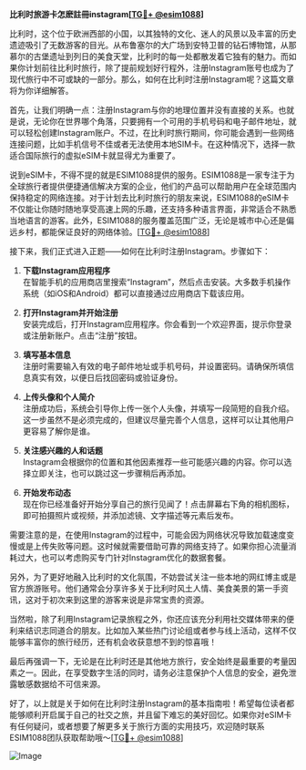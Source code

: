 **比利时旅游卡怎麽註冊instagram[[TG💪+ @esim1088](https://t.me/s/esim1088)]**

比利时，这个位于欧洲西部的小国，以其独特的文化、迷人的风景以及丰富的历史遗迹吸引了无数游客的目光。从布鲁塞尔的大广场到安特卫普的钻石博物馆，从那慕尔的古堡遗址到列日的美食天堂，比利时的每一处都散发着它独有的魅力。而如果你计划前往比利时旅行，除了提前规划好行程外，注册Instagram账号也成为了现代旅行中不可或缺的一部分。那么，如何在比利时注册Instagram呢？这篇文章将为你详细解答。

首先，让我们明确一点：注册Instagram与你的地理位置并没有直接的关系。也就是说，无论你在世界哪个角落，只要拥有一个可用的手机号码和电子邮件地址，就可以轻松创建Instagram账户。不过，在比利时旅行期间，你可能会遇到一些网络连接问题，比如手机信号不佳或者无法使用本地SIM卡。在这种情况下，选择一款适合国际旅行的虚拟eSIM卡就显得尤为重要了。

说到eSIM卡，不得不提的就是ESIM1088提供的服务。ESIM1088是一家专注于为全球旅行者提供便捷通信解决方案的企业，他们的产品可以帮助用户在全球范围内保持稳定的网络连接。对于计划去比利时旅行的朋友来说，ESIM1088的eSIM卡不仅能让你随时随地享受高速上网的乐趣，还支持多种语言界面，非常适合不熟悉当地语言的游客。此外，ESIM1088的服务覆盖范围广泛，无论是城市中心还是偏远乡村，都能保证良好的网络体验。[[TG💪+ @esim1088](https://t.me/s/esim1088)]

接下来，我们正式进入正题——如何在比利时注册Instagram。步骤如下：

1. **下载Instagram应用程序**  
   在智能手机的应用商店里搜索“Instagram”，然后点击安装。大多数手机操作系统（如iOS和Android）都可以直接通过应用商店下载该应用。

2. **打开Instagram并开始注册**  
   安装完成后，打开Instagram应用程序。你会看到一个欢迎界面，提示你登录或注册新账户。点击“注册”按钮。

3. **填写基本信息**  
   注册时需要输入有效的电子邮件地址或手机号码，并设置密码。请确保所填信息真实有效，以便日后找回密码或验证身份。

4. **上传头像和个人简介**  
   注册成功后，系统会引导你上传一张个人头像，并填写一段简短的自我介绍。这一步虽然不是必须完成的，但建议尽量完善个人信息，这样可以让其他用户更容易了解你是谁。

5. **关注感兴趣的人和话题**  
   Instagram会根据你的位置和其他因素推荐一些可能感兴趣的内容。你可以选择立即关注，也可以跳过这一步骤稍后再添加。

6. **开始发布动态**  
   现在你已经准备好开始分享自己的旅行见闻了！点击屏幕右下角的相机图标，即可拍摄照片或视频，并添加滤镜、文字描述等元素后发布。

需要注意的是，在使用Instagram的过程中，可能会因为网络状况导致加载速度变慢或是上传失败等问题。这时候就需要借助可靠的网络支持了。如果你担心流量消耗过大，也可以考虑购买专门针对Instagram优化的数据套餐。

另外，为了更好地融入比利时的文化氛围，不妨尝试关注一些本地的网红博主或是官方旅游账号。他们通常会分享许多关于比利时风土人情、美食美景的第一手资讯，这对于初次来到这里的游客来说是非常宝贵的资源。

当然啦，除了利用Instagram记录旅程之外，你还应该充分利用社交媒体带来的便利来结识志同道合的朋友。比如加入某些热门讨论组或者参与线上活动，这样不仅能够丰富你的旅行经历，还有机会收获意想不到的惊喜哦！

最后再强调一下，无论是在比利时还是其他地方旅行，安全始终是最重要的考量因素之一。因此，在享受数字生活的同时，请务必注意保护个人信息的安全，避免泄露敏感数据给不可信来源。

好了，以上就是关于如何在比利时注册Instagram的基本指南啦！希望每位读者都能够顺利开启属于自己的社交之旅，并且留下难忘的美好回忆。如果你对eSIM卡有任何疑问，或者想要了解更多关于旅行方面的实用技巧，欢迎随时联系ESIM1088团队获取帮助哦～[[TG💪+ @esim1088](https://t.me/s/esim1088)]  

![Image](https://i.postimg.cc/4NQfJmqS/Snipaste-2025-05-13-00-14-12.png)